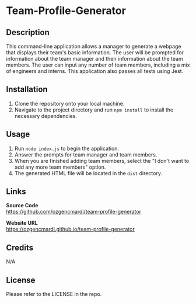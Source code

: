 # Team-Profile-Generator

## Description

This command-line application allows a manager to generate a webpage that displays their team's basic information. The user will be prompted for information about the team manager and then information about the team members. The user can input any number of team members, including a mix of engineers and interns. This application also passes all tests using Jest.

## Installation

1. Clone the repository onto your local machine.
2. Navigate to the project directory and run `npm install` to install the necessary dependencies.

## Usage

1. Run `node index.js` to begin the application.
2. Answer the prompts for team manager and team members.
3. When you are finished adding team members, select the "I don't want to add any more team members" option.
4. The generated HTML file will be located in the `dist` directory.

## Links

<b>Source Code</b>
<br>
https://github.com/ozgencmardi/team-profile-generator

<b>Website URL</b>
<br>
https://ozgencmardi.github.io/team-profile-generator

## Credits

N/A

## License

Please refer to the LICENSE in the repo.